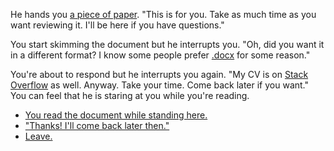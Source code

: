 He hands you [a piece of paper](https://www.yvesgurcan.com/resume.pdf). "This is for you. Take as much time as you want reviewing it. I'll be here if you have questions." 

You start skimming the document but he interrupts you. "Oh, did you want it in a different format? I know some people prefer [.docx](https://yvesgurcan.com/resume.docx) for some reason."

You're about to respond but he interrupts you again. "My CV is on [Stack Overflow](https://stackoverflow.com/cv/yvesgurcan) as well. Anyway. Take your time. Come back later if you want." You can feel that he is staring at you while you're reading.

- [You read the document while standing here.](read-resume)
- ["Thanks! I'll come back later then."](later)
- [Leave.](leave)
